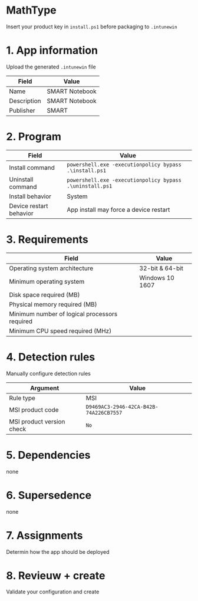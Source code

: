 # __MathType__

Insert your product key in `install.ps1` before packaging to `.intunewin`

# 1. App information
Upload the generated `.intunewin` file

|Field|Value|
|-----------|-----------|
|Name|SMART Notebook|
|Description|SMART Notebook
|Publisher|SMART|

# 2. Program
|Field|Value|
|-----------|-----------|
|Install command|`powershell.exe -executionpolicy bypass .\install.ps1`|
|Uninstall command|`powershell.exe -executionpolicy bypass .\uninstall.ps1`|
|Install behavior|System|
|Device restart behavior|App install may force a device restart|

# 3. Requirements
|Field|Value|
|-----------|-----------|
|Operating system architecture|32-bit & 64-bit|
|Minimum operating system|Windows 10 1607|
|Disk space required (MB)||
|Physical memory required (MB)||
|Minimum number of logical processors required||
|Minimum CPU speed required (MHz)||


# 4. Detection rules

Manually configure detection rules


|Argument|Value|
|-----------|-----------|
|Rule type|MSI|
|MSI product code|`D9469AC3-2946-42CA-B42B-74A226CB7557`|
|MSI product version check|`No`|

# 5. Dependencies
none

# 6. Supersedence
none

# 7. Assignments
Determin how the app should be deployed

# 8. Revieuw + create
Validate your configuration and create
